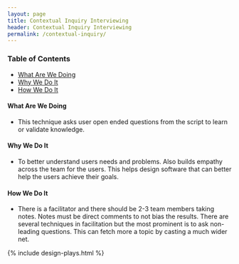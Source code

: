 ```yaml
---
layout: page
title: Contextual Inquiry Interviewing
header: Contextual Inquiry Interviewing
permalink: /contextual-inquiry/
---
```

<div class="row">
    <div class="col-md-3">
        <div class="toc">
            <h3>Table of Contents</h3>
                <ul>
                    <li>
                        <a href="#What">
                            What Are We Doing
                        </a>
                    </li>
                    <li>
                        <a href="#Why">
                            Why We Do It
                        </a>
                    </li>
                    <li>
                        <a href="#How">
                            How We Do It
                        </a>
                     </li>
                   </ul>
        </div>
    </div>
    <div class="col-md-6">
        <h4 class="What" id="What">
            What Are We Doing
        </h4>
	<ul>
        <li>This technique asks user open ended questions from the script to learn or validate knowledge.  </li>
	</ul>
        <h4 class="Why" id="Why">
            Why We Do It
        </h4>
    <ul>
        <li>To better understand users needs and problems. Also builds empathy across the team for the users. This helps design software that can better help the users achieve their goals.</li>
	</ul>
<h4 class="How" id="How">
    How We Do It
</h4>
<ul>
        <li>There is a facilitator and there should be 2-3 team members taking notes. Notes must be direct comments to not bias the results. There are several techniques in facilitation but the most prominent is to ask non-leading questions. This can fetch more a topic by casting a much wider net. </li>
</ul>
    </div>
    <div class="col-md-3">
        {% include design-plays.html %}
    </div>